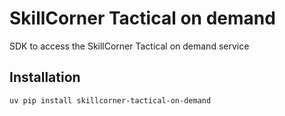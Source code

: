 # SkillCorner Tactical on demand

SDK to access the SkillCorner Tactical on demand service

## Installation
```shell
uv pip install skillcorner-tactical-on-demand
```
